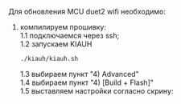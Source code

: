Для обновления MCU duet2 wifi необходимо:  

1. компилируем прошивку:  
    1.1 подключаемся через ssh;  
    1.2 запускаем KIAUH  
    ```bash  
    ./kiauh/kiauh.sh
    ```  
    1.3 выбираем пункт "4) Advanced"  
    1.4 выбираем пункт "4) [Build + Flash]"  
    1.5 выставляем настройки согласно скрину:  
